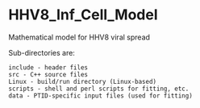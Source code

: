 # HHV8_Inf_Cell_Model
Mathematical model for HHV8 viral spread

Sub-directories are:

    include - header files
    src - C++ source files
    Linux - build/run directory (Linux-based)
    scripts - shell and perl scripts for fitting, etc.
    data - PTID-specific input files (used for fitting)
